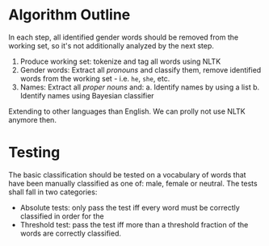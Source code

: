 # Algorithm Outline

In each step, all identified gender words should be removed from the
working set, so it's not additionally analyzed by the next step.

1. Produce working set: tokenize and tag all words using NLTK
2. Gender words: Extract all _pronouns_ and classify them, remove
   identified words from the working set - i.e. `he`, `she`, etc.
3. Names: Extract all _proper nouns_ and:
  a. Identify names by using a list
  b. Identify names using Bayesian classifier

Extending to other languages than English. We can prolly not use NLTK
anymore then.

# Testing

The basic classification should be tested on a vocabulary of words that
have been manually classified as one of: male, female or neutral. The
tests shall fall in two categories:

- Absolute tests: only pass the test iff every word must be correctly
  classified in order for the
- Threshold test: pass the test iff more than a threshold fraction of
  the words are correctly classified.
